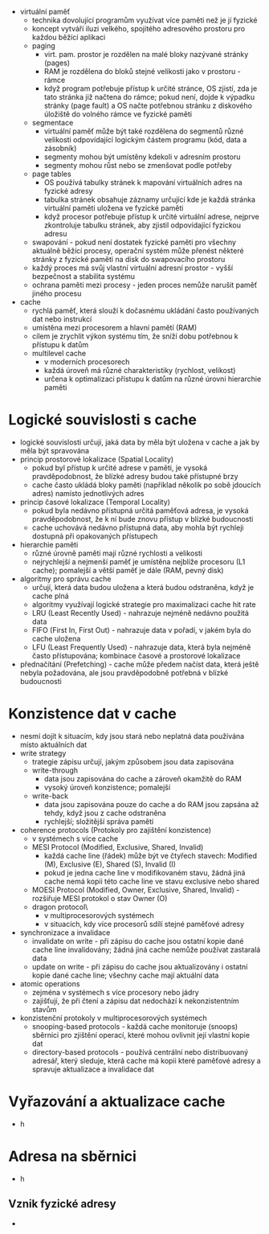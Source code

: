 * virtuální paměť
	* technika dovolující programům využívat více paměti než je jí fyzické
	* koncept vytváří iluzi velkého, spojitého adresového prostoru pro každou běžící aplikaci
	* paging
		* virt. pam. prostor je rozdělen na malé bloky nazývané stránky (pages)
		* RAM je rozdělena do bloků stejné velikosti jako v prostoru - rámce
		* když program potřebuje přístup k určité stránce, OS zjistí, zda je tato stránka již načtena do rámce; pokud není, dojde k výpadku stránky (page fault) a OS načte potřebnou stránku z diskového úložiště do volného rámce ve fyzické paměti
	* segmentace
		* virtuální paměť může být také rozdělena do segmentů různé velikosti odpovídající logickým částem programu (kód, data a zásobník)
		* segmenty mohou být umístěny kdekoli v adresním prostoru
		* segmenty mohou růst nebo se zmenšovat podle potřeby
	* page tables
		* OS používá tabulky stránek k mapování virtuálních adres na fyzické adresy
		* tabulka stránek obsahuje záznamy určující kde je každá stránka virtuální paměti uložena ve fyzické paměti
		* když procesor potřebuje přístup k určité virtuální adrese, nejprve zkontroluje tabulku stránek, aby zjistil odpovídající fyzickou adresu
	* swapování - pokud není dostatek fyzické paměti pro všechny aktuálně běžící procesy, operační systém může přenést některé stránky z fyzické paměti na disk do swapovacího prostoru
	* každý proces má svůj vlastní virtuální adresní prostor - vyšší bezpečnost a stabilita systému
	* ochrana paměti mezi procesy - jeden proces nemůže narušit paměť jiného procesu
* cache
	* rychlá paměť, která slouží k dočasnému ukládání často používaných dat nebo instrukcí
	* umístěna mezi procesorem a hlavní pamětí (RAM)
	* cílem je zrychlit výkon systému tím, že sníží dobu potřebnou k přístupu k datům
	* multilevel cache
		* v moderních procesorech
		* každá úroveň má různé charakteristiky (rychlost, velikost)
		* určena k optimalizaci přístupu k datům na různé úrovni hierarchie paměti
# Logické souvislosti s cache
* logické souvislosti určují, jaká data by měla být uložena v cache a jak by měla být spravována
* princip prostorové lokalizace (Spatial Locality)
	* pokud byl přístup k určité adrese v paměti, je vysoká pravděpodobnost, že blízké adresy budou také přístupné brzy
	* cache často ukládá bloky paměti (například několik po sobě jdoucích adres) namísto jednotlivých adres
* princip časové lokalizace (Temporal Locality)
	* pokud byla nedávno přístupná určitá paměťová adresa, je vysoká pravděpodobnost, že k ní bude znovu přístup v blízké budoucnosti
	* cache uchovává nedávno přístupná data, aby mohla být rychleji dostupná při opakovaných přístupech
* hierarchie paměti
	* různé úrovně paměti mají různé rychlosti a velikosti
	* nejrychlejší a nejmenší paměť je umístěna nejblíže procesoru (L1 cache); pomalejší a větší paměť je dále (RAM, pevný disk)
* algoritmy pro správu cache
	* určují, která data budou uložena a která budou odstraněna, když je cache plná
	* algoritmy využívají logické strategie pro maximalizaci cache hit rate
	* LRU (Least Recently Used) - nahrazuje nejméně nedávno použitá data
	* FIFO (First In, First Out) - nahrazuje data v pořadí, v jakém byla do cache uložena
	* LFU (Least Frequently Used) - nahrazuje data, která byla nejméně často přístupována; kombinace časové a prostorové lokalizace
* přednačítání (Prefetching) - cache může předem načíst data, která ještě nebyla požadována, ale jsou pravděpodobně potřebná v blízké budoucnosti
# Konzistence dat v cache
* nesmí dojít k situacím, kdy jsou stará nebo neplatná data používána místo aktuálních dat
* write strategy
	* trategie zápisu určují, jakým způsobem jsou data zapisována
	* write-through
		* data jsou zapisována do cache a zároveň okamžitě do RAM
		* vysoký úroveň konzistence; pomalejší
	* write-back
		* data jsou zapisována pouze do cache a do RAM jsou zapsána až tehdy, když jsou z cache odstraněna
		* rychlejší; složitější správa pamětí
* coherence protocols (Protokoly pro zajištění konzistence)
	* v systémech s více cache
	* MESI Protocol (Modified, Exclusive, Shared, Invalid)
		* každá cache line (řádek) může být ve čtyřech stavech: Modified (M), Exclusive (E), Shared (S), Invalid (I)
		* pokud je jedna cache line v modifikovaném stavu, žádná jiná cache nemá kopii této cache line ve stavu exclusive nebo shared
	* MOESI Protocol (Modified, Owner, Exclusive, Shared, Invalid) - rozšiřuje MESI protokol o stav Owner (O)
	* dragon protocol\
		* v multiprocesorových systémech
		* v situacích, kdy více procesorů sdílí stejné paměťové adresy
* synchronizace a invalidace
	* invalidate on write - při zápisu do cache jsou ostatní kopie dané cache line invalidovány; žádná jiná cache nemůže používat zastaralá data
	* update on write - při zápisu do cache jsou aktualizovány i ostatní kopie dané cache line; všechny cache mají aktuální data
* atomic operations
	* zejména v systémech s více procesory nebo jádry
	* zajišťují, že při čtení a zápisu dat nedochází k nekonzistentním stavům
* konzistenční protokoly v multiprocesorových systémech
	* snooping-based protocols - každá cache monitoruje (snoops) sběrnici pro zjištění operací, které mohou ovlivnit její vlastní kopie dat
	* directory-based protocols - používá centrální nebo distribuovaný adresář, který sleduje, která cache má kopii které paměťové adresy a spravuje aktualizace a invalidace dat
# Vyřazování a aktualizace cache
* h
# Adresa na sběrnici
* h
## Vznik fyzické adresy
* 
